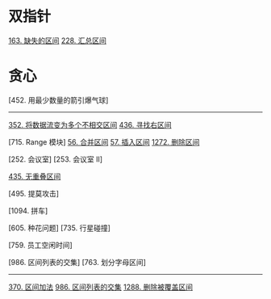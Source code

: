 
# 双指针
[163. 缺失的区间](https://leetcode-cn.com/problems/missing-ranges/)
[228. 汇总区间](https://leetcode-cn.com/problems/summary-ranges/)

# 贪心
[452. 用最少数量的箭引爆气球]

---


[352. 将数据流变为多个不相交区间](https://leetcode-cn.com/problems/data-stream-as-disjoint-intervals/)
[436. 寻找右区间](https://leetcode-cn.com/problems/find-right-interval/)


[715. Range 模块]
[56. 合并区间](https://leetcode-cn.com/problems/merge-intervals/)
[57. 插入区间](https://leetcode-cn.com/problems/insert-interval/)
[1272. 删除区间](https://leetcode-cn.com/problems/remove-interval/)

[252. 会议室]
[253. 会议室 II]


[435. 无重叠区间](https://leetcode-cn.com/problems/non-overlapping-intervals/)

[495. 提莫攻击]

[1094. 拼车]

[605. 种花问题]
[735. 行星碰撞]

[759. 员工空闲时间]

[986. 区间列表的交集]
[763. 划分字母区间]

---

[370. 区间加法](https://leetcode-cn.com/problems/insert-interval/)
[986. 区间列表的交集](https://leetcode-cn.com/problems/count-of-range-sum/)
[1288. 删除被覆盖区间](https://leetcode-cn.com/problems/remove-covered-intervals/)
